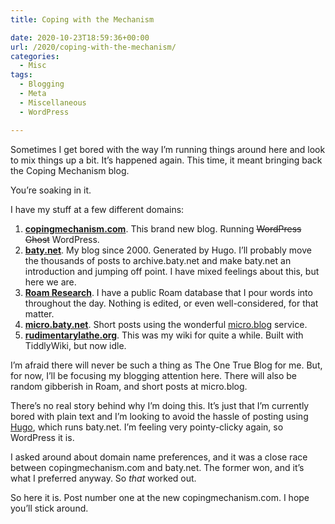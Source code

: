 ```yaml
---
title: Coping with the Mechanism

date: 2020-10-23T18:59:36+00:00
url: /2020/coping-with-the-mechanism/
categories:
  - Misc
tags:
  - Blogging
  - Meta
  - Miscellaneous
  - WordPress

---
```

<!--kg-card-begin: html-->Sometimes I get bored with the way I’m running things around here and look to mix things up a bit. It’s happened again. This time, it meant bringing back the Coping Mechanism blog.

You’re soaking in it.

I have my stuff at a few different domains:

  1. **[copingmechanism.com][1]**. This brand new blog. Running <span style="text-decoration: line-through;">WordPress</span> <s>Ghost</s> WordPress.
  2. **[baty.net][2]**. My blog since 2000. Generated by Hugo. I’ll probably move the thousands of posts to archive.baty.net and make baty.net an introduction and jumping off point. I have mixed feelings about this, but here we are.
  3. **[Roam Research][3]**. I have a public Roam database that I pour words into throughout the day. Nothing is edited, or even well-considered, for that matter.
  4. **[micro.baty.net][4]**. Short posts using the wonderful [micro.blog][5] service.
  5. **[rudimentarylathe.org][6]**. This was my wiki for quite a while. Built with TiddlyWiki, but now idle.

I’m afraid there will never be such a thing as The One True Blog for me. But, for now, I’ll be focusing my blogging attention here. There will also be random gibberish in Roam, and short posts at micro.blog.

There’s no real story behind why I’m doing this. It’s just that I’m currently bored with plain text and I’m looking to avoid the hassle of posting using [Hugo][7], which runs baty.net. I’m feeling very pointy-clicky again, so WordPress it is.

I asked around about domain name preferences, and it was a close race between copingmechanism.com and baty.net. The former won, and it’s what I preferred anyway. So _that_ worked out.

So here it is. Post number one at the new copingmechanism.com. I hope you’ll stick around.

<!--kg-card-end: html-->

 [1]: http://baty.net/
 [2]: https://www.baty.net/
 [3]: https://roamresearch.com/#/app/jackbaty
 [4]: http://micro.baty.net
 [5]: https://micro.blog
 [6]: https://rudimentarylathe.org
 [7]: https://gohugo.io